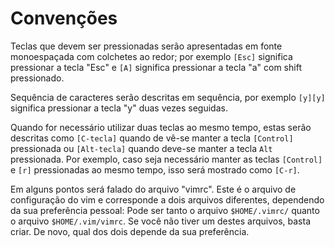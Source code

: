 # Convenções 

Teclas que devem ser pressionadas serão apresentadas em fonte monoespaçada com
colchetes ao redor; por exemplo `[Esc]` significa pressionar a tecla "Esc" e
`[A]` significa pressionar a tecla "a" com shift pressionado.

Sequência de caracteres serão descritas em sequência, por exemplo `[y][y]`
significa pressionar a tecla "y" duas vezes seguidas.

Quando for necessário utilizar duas teclas ao mesmo tempo, estas serão
descritas como `[C-tecla]` quando de vê-se manter a tecla `[Control]`
pressionada ou `[Alt-tecla]` quando deve-se manter a tecla `Alt` pressionada.
Por exemplo, caso seja necessário manter as teclas `[Control]` e `[r]`
pressionadas ao mesmo tempo, isso será mostrado como `[C-r]`.

Em alguns pontos será falado do arquivo "vimrc". Este é o arquivo de
configuração do vim e corresponde a dois arquivos diferentes, dependendo da sua
preferência pessoal: Pode ser tanto o arquivo `$HOME/.vimrc/` quanto o arquivo
`$HOME/.vim/vimrc`. Se você não tiver um destes arquivos, basta criar. De novo,
qual dos dois depende da sua preferência.
